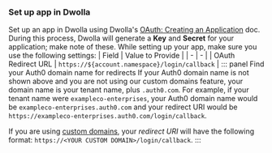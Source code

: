 ### Set up app in Dwolla
Set up an app in Dwolla using Dwolla's [OAuth: Creating an Application](https://developers.dwolla.com/guides/auth#creating-an-application) doc. During this process, Dwolla will generate a **Key** and **Secret** for your application; make note of these.
While setting up your app, make sure you use the following settings:
| Field | Value to Provide |
| - | - |
| OAuth Redirect URL | `https://${account.namespace}/login/callback` |
::: panel Find your Auth0 domain name for redirects
If your Auth0 domain name is not shown above and you are not using our custom domains feature, your domain name is your tenant name, plus `.auth0.com`. For example, if your tenant name were `exampleco-enterprises`, your Auth0 domain name would be `exampleco-enterprises.auth0.com` and your redirect URI would be `https://exampleco-enterprises.auth0.com/login/callback`.

If you are using [custom domains](https://auth0.com/docs/custom-domains), your <dfn data-key="callback">redirect URI</dfn> will have the following format: `https://<YOUR CUSTOM DOMAIN>/login/callback`.
:::
